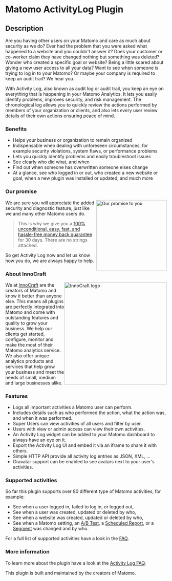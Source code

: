 # Matomo ActivityLog Plugin

## Description

Are you having other users on your Matomo and care as much about security as we do? Ever had the problem that you were asked what happened to a website and you couldn't answer it? Does your customer or co-worker claim they have changed nothing but something was deleted? Wonder who created a specific goal or website? Being a little scared about giving a new user access to all your data? Want to see when someone is trying to log in to your Matomo? Or maybe your company is required to keep an audit trail? We hear you.

With Activity Log, also known as audit log or audit trail, you keep an eye on everything that is happening in your Matomo Analytics. It lets you easily identify problems, improves security, and risk management. The chronological log allows you to quickly review the actions performed by members of your organization or clients, and also lets every user review details of their own actions ensuring peace of mind. 

### Benefits
* Helps your business or organization to remain organized 
* Indispensable when dealing with unforeseen circumstances, for example security violations, system flaws, or performance problems
* Lets you quickly identify problems and easily troubleshoot issues
* See clearly who did what, and when 
* Find out when someone has overwritten someone elses change
* At a glance, see who logged in or out, who created a new website or goal, when a new plugin was installed or updated, and much more

### Our promise

<a href="https://shop.matomo.org/refund-policy/" target="_blank"><img src="https://shop.matomo.org/wp-content/uploads/2016/10/money_back-300x294.png" style="width:220px;float:right;margin-bottom: 10px;" alt="Our promise to you"></a>We are sure you will appreciate the added security and diagnostic feature, just like we and many other Matomo users do.  

> This is why we give you a [100% unconditional, easy, fast, and hassle-free money back guarantee](https://shop.matomo.org/refund-policy/) for 30 days. There are no strings attached.

So get Activity Log now and let us know how you do, we are always happy to help.

### About InnoCraft

<img src="https://www.innocraft.com/innocraft/logo-transparent-background.png" style="width:320px;float:right;margin-bottom: 10px;" alt="InnoCraft logo">We at [InnoCraft](https://www.innocraft.com) are the creators of Matomo and know it better than anyone else. This means all plugins are perfectly integrated into Matomo and come with outstanding features and quality to grow your business. We help our clients get started, configure, monitor and make the most of their Matomo analytics service. We also offer unique analytics products and services that help grow your business and meet the needs of small, medium and large businesses alike.


### Features

 * Logs all important activities a Matomo user can perform.
 * Includes details such as who performed the action, what the action was, and when it was performed.
 * Super Users can view activities of all users and filter by user.
 * Users with view or admin access can view their own activities.
 * An Activity Log widget can be added to your Matomo dashboard to always have an eye on it. 
 * Export the Activity Log UI and embed it via an iframe to share it with others.
 * Simple HTTP API provide all activity log entries as JSON, XML, ... 
 * Gravatar support can be enabled to see avatars next to your user's activities.

### Supported activities

So far this plugin supports over 80 different type of Matomo activities, for example:

* See when a user logged in, failed to log in, or logged out, 
* See when a user was created, updated or deleted by who,
* See when a website was created, updated or deleted by who,
* See when a Matomo setting, an [A/B Test](https://www.ab-tests.net), a [Scheduled Report](https://matomo.org/docs/email-reports/), or a [Segment](https://matomo.org/docs/segmentation/) was changed and by who.

For a full list of supported activities have a look in the [FAQ](#faq).

### More information

To learn more about the plugin have a look at the [Activity Log FAQ](#faq). 

This plugin is built and maintained by the creators of Matomo.
